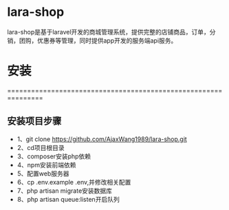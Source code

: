 # lara-shop
lara-shop是基于laravel开发的商城管理系统，提供完整的店铺商品，订单，分销，团购，优惠券等管理，同时提供app开发的服务端api服务。
# 安装
===============================================================
## 安装项目步骤
-  1、git clone https://github.com/AjaxWang1989/lara-shop.git
-  2、cd项目根目录
-  3、composer安装php依赖
-  4、npm安装前端依赖
-  5、配置web服务器
-  6、cp .env.example .env,并修改相关配置
-  7、php artisan migrate安装数据库
-  8、php artisan queue:listen开启队列

